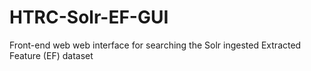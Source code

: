 # HTRC-Solr-EF-GUI
Front-end web web interface for searching the Solr ingested Extracted Feature (EF) dataset
